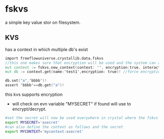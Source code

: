 # fskvs

a simple key value stor on filesystem.

## KVS

has a context in which multiple db's exist

```v
import freeflowuniverse.crystallib.data.fskvs
//this one makes sure that encryption will be used and the system can ask for the info
mut context := fskvs.new_context(context: '', encryption:true, interactive:true)!
mut db := context.get(name:'test1',encryption: true)! //force encryption

db.set("a",'bbbb')!
assert 'bbbb'==db.get("a")!

```


this kvs supports encryption

- will check on evn variable "MYSECRET" if found will use to encrypt/decrypt.

```bash
#set the secret will now be used everywhere in crystal where the fskvs is used and encryption is set
export MYSECRET='asecret'
#can also define the context as follows and the secret
export MYCONTEXT='mycontext:asecret'
```

